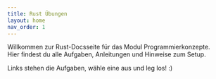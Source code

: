 ```yaml
---
title: Rust Übungen
layout: home
nav_order: 1
---
```


Willkommen zur Rust-Docsseite für das Modul Programmierkonzepte.  
Hier findest du alle Aufgaben, Anleitungen und Hinweise zum Setup.

Links stehen die Aufgaben, wähle eine aus und leg los! :) 
